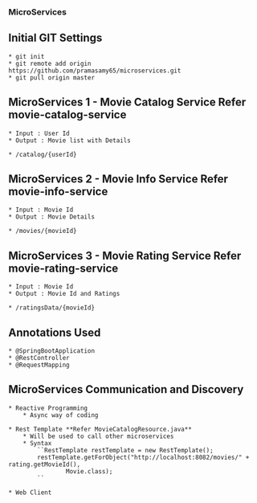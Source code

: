 ### MicroServices

## Initial GIT Settings
	* git init
	* git remote add origin https://github.com/pramasamy65/microservices.git
	* git pull origin master
	
## MicroServices 1 - Movie Catalog Service **Refer movie-catalog-service**
	* Input : User Id
	* Output : Movie list with Details
	
	* /catalog/{userId}

## MicroServices 2 - Movie Info Service **Refer movie-info-service**
	* Input : Movie Id
	* Output : Movie Details
	
	* /movies/{movieId}
	
## MicroServices 3 - Movie Rating Service **Refer movie-rating-service**
	* Input : Movie Id
	* Output : Movie Id and Ratings
	
	* /ratingsData/{movieId}
	
## Annotations Used
	* @SpringBootApplication
	* @RestController
	* @RequestMapping
	
## MicroServices Communication and Discovery
	* Reactive Programming
		* Async way of coding
	
	* Rest Template **Refer MovieCatalogResource.java**
		* Will be used to call other microservices
		* Syntax
			``RestTemplate restTemplate = new RestTemplate();
			restTemplate.getForObject("http://localhost:8082/movies/" + rating.getMovieId(),
					Movie.class);
			``
		
	* Web Client
	
	

